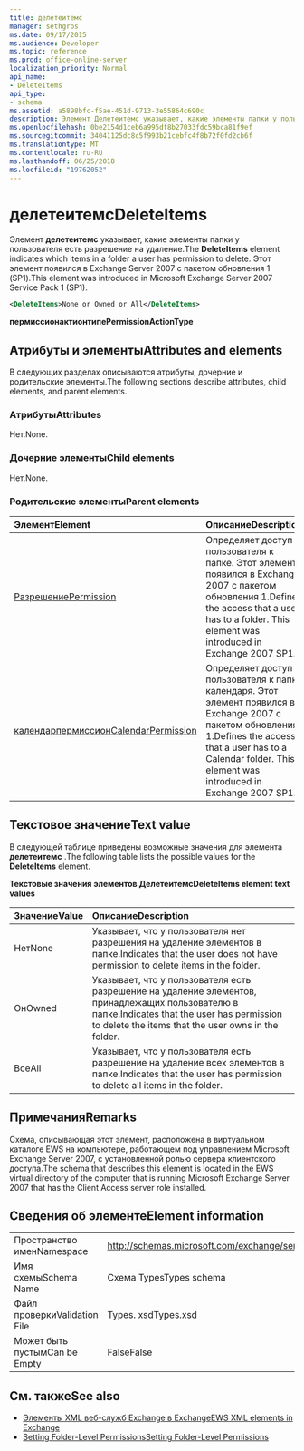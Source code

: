 ```yaml
---
title: делетеитемс
manager: sethgros
ms.date: 09/17/2015
ms.audience: Developer
ms.topic: reference
ms.prod: office-online-server
localization_priority: Normal
api_name:
- DeleteItems
api_type:
- schema
ms.assetid: a5898bfc-f5ae-451d-9713-3e55864c690c
description: Элемент Делетеитемс указывает, какие элементы папки у пользователя есть разрешение на удаление. Этот элемент появился в Exchange Server 2007 с пакетом обновления 1 (SP1).
ms.openlocfilehash: 0be2154d1ceb6a995df8b27033fdc59bca81f9ef
ms.sourcegitcommit: 34041125dc8c5f993b21cebfc4f8b72f0fd2cb6f
ms.translationtype: MT
ms.contentlocale: ru-RU
ms.lasthandoff: 06/25/2018
ms.locfileid: "19762052"
---
```

# <a name="deleteitems"></a><span data-ttu-id="c334c-104">делетеитемс</span><span class="sxs-lookup"><span data-stu-id="c334c-104">DeleteItems</span></span>

<span data-ttu-id="c334c-105">Элемент **делетеитемс** указывает, какие элементы папки у пользователя есть разрешение на удаление.</span><span class="sxs-lookup"><span data-stu-id="c334c-105">The **DeleteItems** element indicates which items in a folder a user has permission to delete.</span></span> <span data-ttu-id="c334c-106">Этот элемент появился в Exchange Server 2007 с пакетом обновления 1 (SP1).</span><span class="sxs-lookup"><span data-stu-id="c334c-106">This element was introduced in Microsoft Exchange Server 2007 Service Pack 1 (SP1).</span></span> 
  
```xml
<DeleteItems>None or Owned or All</DeleteItems>
```

 <span data-ttu-id="c334c-107">**пермиссионактионтипе**</span><span class="sxs-lookup"><span data-stu-id="c334c-107">**PermissionActionType**</span></span>
## <a name="attributes-and-elements"></a><span data-ttu-id="c334c-108">Атрибуты и элементы</span><span class="sxs-lookup"><span data-stu-id="c334c-108">Attributes and elements</span></span>

<span data-ttu-id="c334c-109">В следующих разделах описываются атрибуты, дочерние и родительские элементы.</span><span class="sxs-lookup"><span data-stu-id="c334c-109">The following sections describe attributes, child elements, and parent elements.</span></span>
  
### <a name="attributes"></a><span data-ttu-id="c334c-110">Атрибуты</span><span class="sxs-lookup"><span data-stu-id="c334c-110">Attributes</span></span>

<span data-ttu-id="c334c-111">Нет.</span><span class="sxs-lookup"><span data-stu-id="c334c-111">None.</span></span>
  
### <a name="child-elements"></a><span data-ttu-id="c334c-112">Дочерние элементы</span><span class="sxs-lookup"><span data-stu-id="c334c-112">Child elements</span></span>

<span data-ttu-id="c334c-113">Нет.</span><span class="sxs-lookup"><span data-stu-id="c334c-113">None.</span></span>
  
### <a name="parent-elements"></a><span data-ttu-id="c334c-114">Родительские элементы</span><span class="sxs-lookup"><span data-stu-id="c334c-114">Parent elements</span></span>

|<span data-ttu-id="c334c-115">**Элемент**</span><span class="sxs-lookup"><span data-stu-id="c334c-115">**Element**</span></span>|<span data-ttu-id="c334c-116">**Описание**</span><span class="sxs-lookup"><span data-stu-id="c334c-116">**Description**</span></span>|
|:-----|:-----|
|[<span data-ttu-id="c334c-117">Разрешение</span><span class="sxs-lookup"><span data-stu-id="c334c-117">Permission</span></span>](permission.md) <br/> |<span data-ttu-id="c334c-p103">Определяет доступ пользователя к папке. Этот элемент появился в Exchange 2007 с пакетом обновления 1.</span><span class="sxs-lookup"><span data-stu-id="c334c-p103">Defines the access that a user has to a folder. This element was introduced in Exchange 2007 SP1.</span></span>  <br/> |
|[<span data-ttu-id="c334c-120">календарпермиссион</span><span class="sxs-lookup"><span data-stu-id="c334c-120">CalendarPermission</span></span>](calendarpermission.md) <br/> |<span data-ttu-id="c334c-p104">Определяет доступ пользователя к папке календаря. Этот элемент появился в Exchange 2007 с пакетом обновления 1.</span><span class="sxs-lookup"><span data-stu-id="c334c-p104">Defines the access that a user has to a Calendar folder. This element was introduced in Exchange 2007 SP1.</span></span>  <br/> |
   
## <a name="text-value"></a><span data-ttu-id="c334c-123">Текстовое значение</span><span class="sxs-lookup"><span data-stu-id="c334c-123">Text value</span></span>

<span data-ttu-id="c334c-124">В следующей таблице приведены возможные значения для элемента **делетеитемс** .</span><span class="sxs-lookup"><span data-stu-id="c334c-124">The following table lists the possible values for the **DeleteItems** element.</span></span> 
  
<span data-ttu-id="c334c-125">**Текстовые значения элементов Делетеитемс**</span><span class="sxs-lookup"><span data-stu-id="c334c-125">**DeleteItems element text values**</span></span>

|<span data-ttu-id="c334c-126">**Значение**</span><span class="sxs-lookup"><span data-stu-id="c334c-126">**Value**</span></span>|<span data-ttu-id="c334c-127">**Описание**</span><span class="sxs-lookup"><span data-stu-id="c334c-127">**Description**</span></span>|
|:-----|:-----|
|<span data-ttu-id="c334c-128">Нет</span><span class="sxs-lookup"><span data-stu-id="c334c-128">None</span></span>  <br/> |<span data-ttu-id="c334c-129">Указывает, что у пользователя нет разрешения на удаление элементов в папке.</span><span class="sxs-lookup"><span data-stu-id="c334c-129">Indicates that the user does not have permission to delete items in the folder.</span></span>  <br/> |
|<span data-ttu-id="c334c-130">Он</span><span class="sxs-lookup"><span data-stu-id="c334c-130">Owned</span></span>  <br/> |<span data-ttu-id="c334c-131">Указывает, что у пользователя есть разрешение на удаление элементов, принадлежащих пользователю в папке.</span><span class="sxs-lookup"><span data-stu-id="c334c-131">Indicates that the user has permission to delete the items that the user owns in the folder.</span></span>  <br/> |
|<span data-ttu-id="c334c-132">Все</span><span class="sxs-lookup"><span data-stu-id="c334c-132">All</span></span>  <br/> |<span data-ttu-id="c334c-133">Указывает, что у пользователя есть разрешение на удаление всех элементов в папке.</span><span class="sxs-lookup"><span data-stu-id="c334c-133">Indicates that the user has permission to delete all items in the folder.</span></span>  <br/> |
   
## <a name="remarks"></a><span data-ttu-id="c334c-134">Примечания</span><span class="sxs-lookup"><span data-stu-id="c334c-134">Remarks</span></span>

<span data-ttu-id="c334c-135">Схема, описывающая этот элемент, расположена в виртуальном каталоге EWS на компьютере, работающем под управлением Microsoft Exchange Server 2007, с установленной ролью сервера клиентского доступа.</span><span class="sxs-lookup"><span data-stu-id="c334c-135">The schema that describes this element is located in the EWS virtual directory of the computer that is running Microsoft Exchange Server 2007 that has the Client Access server role installed.</span></span>
  
## <a name="element-information"></a><span data-ttu-id="c334c-136">Сведения об элементе</span><span class="sxs-lookup"><span data-stu-id="c334c-136">Element information</span></span>

|||
|:-----|:-----|
|<span data-ttu-id="c334c-137">Пространство имен</span><span class="sxs-lookup"><span data-stu-id="c334c-137">Namespace</span></span>  <br/> |http://schemas.microsoft.com/exchange/services/2006/types  <br/> |
|<span data-ttu-id="c334c-138">Имя схемы</span><span class="sxs-lookup"><span data-stu-id="c334c-138">Schema Name</span></span>  <br/> |<span data-ttu-id="c334c-139">Схема Types</span><span class="sxs-lookup"><span data-stu-id="c334c-139">Types schema</span></span>  <br/> |
|<span data-ttu-id="c334c-140">Файл проверки</span><span class="sxs-lookup"><span data-stu-id="c334c-140">Validation File</span></span>  <br/> |<span data-ttu-id="c334c-141">Types. xsd</span><span class="sxs-lookup"><span data-stu-id="c334c-141">Types.xsd</span></span>  <br/> |
|<span data-ttu-id="c334c-142">Может быть пустым</span><span class="sxs-lookup"><span data-stu-id="c334c-142">Can be Empty</span></span>  <br/> |<span data-ttu-id="c334c-143">False</span><span class="sxs-lookup"><span data-stu-id="c334c-143">False</span></span>  <br/> |
   
## <a name="see-also"></a><span data-ttu-id="c334c-144">См. также</span><span class="sxs-lookup"><span data-stu-id="c334c-144">See also</span></span>

- [<span data-ttu-id="c334c-145">Элементы XML веб-служб Exchange в Exchange</span><span class="sxs-lookup"><span data-stu-id="c334c-145">EWS XML elements in Exchange</span></span>](ews-xml-elements-in-exchange.md)
- [<span data-ttu-id="c334c-146">Setting Folder-Level Permissions</span><span class="sxs-lookup"><span data-stu-id="c334c-146">Setting Folder-Level Permissions</span></span>](http://msdn.microsoft.com/library/c7530e86-5112-401c-b10a-9c054ae59f07%28Office.15%29.aspx)

